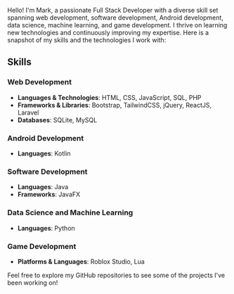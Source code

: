 Hello! I'm Mark, a passionate Full Stack Developer with a diverse skill set spanning web development, software development, Android development, data science, machine learning, and game development. I thrive on learning new technologies and continuously improving my expertise. Here is a snapshot of my skills and the technologies I work with:

## Skills

### Web Development
- **Languages & Technologies**: HTML, CSS, JavaScript, SQL, PHP
- **Frameworks & Libraries**: Bootstrap, TailwindCSS, jQuery, ReactJS, Laravel
- **Databases**: SQLite, MySQL

### Android Development
- **Languages**: Kotlin

### Software Development
- **Languages**: Java
- **Frameworks**: JavaFX

### Data Science and Machine Learning
- **Languages**: Python

### Game Development
- **Platforms & Languages**: Roblox Studio, Lua

Feel free to explore my GitHub repositories to see some of the projects I've been working on!

